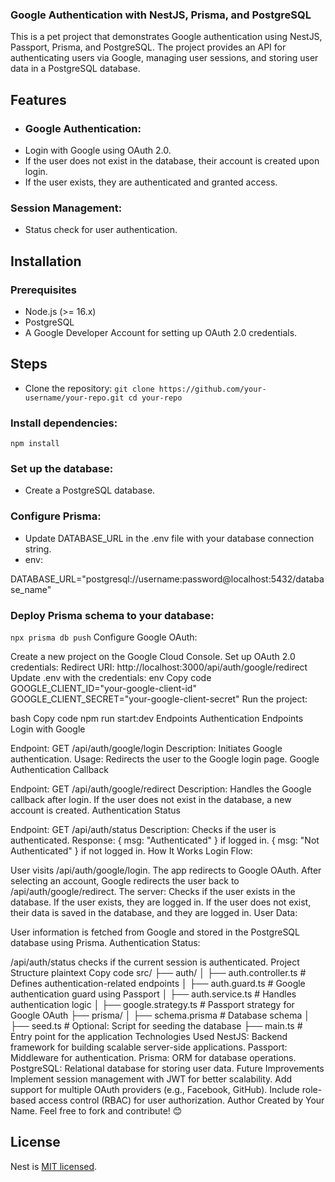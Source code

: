 ### Google Authentication with NestJS, Prisma, and PostgreSQL
This is a pet project that demonstrates Google authentication using NestJS, Passport, Prisma, and PostgreSQL. The project provides an API for authenticating users via Google, managing user sessions, and storing user data in a PostgreSQL database.

## Features
- ### Google Authentication:
- Login with Google using OAuth 2.0.
- If the user does not exist in the database, their account is created upon login.
- If the user exists, they are authenticated and granted access.
### Session Management:
- Status check for user authentication.
## Installation
### Prerequisites
- Node.js (>= 16.x)
- PostgreSQL
- A Google Developer Account for setting up OAuth 2.0 credentials.
## Steps
- Clone the repository:
`git clone https://github.com/your-username/your-repo.git
 cd your-repo `

### Install dependencies:
``` npm install ```
### Set up the database:
- Create a PostgreSQL database.
### Configure Prisma:
- Update DATABASE_URL in the .env file with your database connection string.
- env:
   
DATABASE_URL="postgresql://username:password@localhost:5432/database_name"

### Deploy Prisma schema to your database:

``` npx prisma db push ```
Configure Google OAuth:

Create a new project on the Google Cloud Console.
Set up OAuth 2.0 credentials:
Redirect URI: http://localhost:3000/api/auth/google/redirect
Update .env with the credentials:
env
Copy code
GOOGLE_CLIENT_ID="your-google-client-id"
GOOGLE_CLIENT_SECRET="your-google-client-secret"
Run the project:

bash
Copy code
npm run start:dev
Endpoints
Authentication Endpoints
Login with Google

Endpoint: GET /api/auth/google/login
Description: Initiates Google authentication.
Usage: Redirects the user to the Google login page.
Google Authentication Callback

Endpoint: GET /api/auth/google/redirect
Description: Handles the Google callback after login.
If the user does not exist in the database, a new account is created.
Authentication Status

Endpoint: GET /api/auth/status
Description: Checks if the user is authenticated.
Response:
{ msg: "Authenticated" } if logged in.
{ msg: "Not Authenticated" } if not logged in.
How It Works
Login Flow:

User visits /api/auth/google/login.
The app redirects to Google OAuth.
After selecting an account, Google redirects the user back to /api/auth/google/redirect.
The server:
Checks if the user exists in the database.
If the user exists, they are logged in.
If the user does not exist, their data is saved in the database, and they are logged in.
User Data:

User information is fetched from Google and stored in the PostgreSQL database using Prisma.
Authentication Status:

/api/auth/status checks if the current session is authenticated.
Project Structure
plaintext
Copy code
src/
├── auth/
│   ├── auth.controller.ts      # Defines authentication-related endpoints
│   ├── auth.guard.ts           # Google authentication guard using Passport
│   ├── auth.service.ts         # Handles authentication logic
│   ├── google.strategy.ts      # Passport strategy for Google OAuth
├── prisma/
│   ├── schema.prisma           # Database schema
│   ├── seed.ts                 # Optional: Script for seeding the database
├── main.ts                     # Entry point for the application
Technologies Used
NestJS: Backend framework for building scalable server-side applications.
Passport: Middleware for authentication.
Prisma: ORM for database operations.
PostgreSQL: Relational database for storing user data.
Future Improvements
Implement session management with JWT for better scalability.
Add support for multiple OAuth providers (e.g., Facebook, GitHub).
Include role-based access control (RBAC) for user authorization.
Author
Created by Your Name.
Feel free to fork and contribute! 😊

## License

Nest is [MIT licensed](LICENSE).
